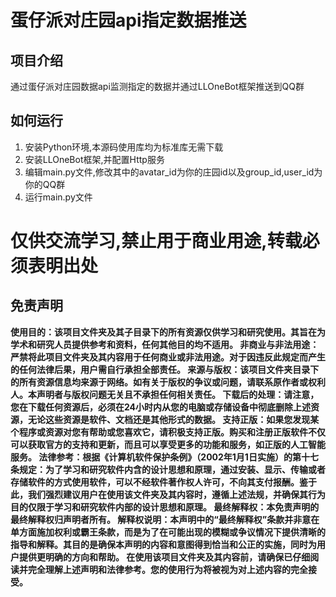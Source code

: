# 蛋仔派对庄园api指定数据推送
## 项目介绍
通过蛋仔派对庄园数据api监测指定的数据并通过LLOneBot框架推送到QQ群
## 如何运行
1. 安装Python环境,本源码使用库均为标准库无需下载
2. 安装LLOneBot框架,并配置Http服务
3. 编辑main.py文件,修改其中的avatar_id为你的庄园id以及group_id,user_id为你的QQ群
4. 运行main.py文件

# 仅供交流学习,禁止用于商业用途,转载必须表明出处
## 免责声明
<strong>使用目的：该项目文件夹及其子目录下的所有资源仅供学习和研究使用。其旨在为学术和研究人员提供参考和资料，任何其他目的均不适用。
非商业与非法用途：严禁将此项目文件夹及其内容用于任何商业或非法用途。对于因违反此规定而产生的任何法律后果，用户需自行承担全部责任。
来源与版权：该项目文件夹目录下的所有资源信息均来源于网络。如有关于版权的争议或问题，请联系原作者或权利人。本声明者与版权问题无关且不承担任何相关责任。
下载后的处理：请注意，您在下载任何资源后，必须在24小时内从您的电脑或存储设备中彻底删除上述资源，无论这些资源是软件、文档还是其他形式的数据。
支持正版：如果您发现某个程序或资源对您有帮助或您喜欢它，请积极支持正版。购买和注册正版软件不仅可以获取官方的支持和更新，而且可以享受更多的功能和服务，如正版的人工智能服务。
法律参考：根据《计算机软件保护条例》（2002年1月1日实施）的第十七条规定：为了学习和研究软件内含的设计思想和原理，通过安装、显示、传输或者存储软件的方式使用软件，可以不经软件著作权人许可，不向其支付报酬。鉴于此，我们强烈建议用户在使用该文件夹及其内容时，遵循上述法规，并确保其行为目的仅限于学习和研究软件内部的设计思想和原理。
最终解释权：本免责声明的最终解释权归声明者所有。
解释权说明：本声明中的“最终解释权”条款并非意在单方面施加权利或霸王条款，而是为了在可能出现的模糊或争议情况下提供清晰的指导和解释。其目的是确保本声明的内容和意图得到恰当和公正的实施，同时为用户提供更明确的方向和帮助。
在使用该项目文件夹及其内容前，请确保已仔细阅读并完全理解上述声明和法律参考。您的使用行为将被视为对上述内容的完全接受。</strong>
